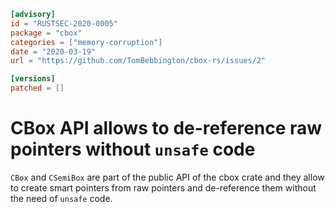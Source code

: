 ```toml
[advisory]
id = "RUSTSEC-2020-0005"
package = "cbox"
categories = ["memory-corruption"]
date = "2020-03-19"
url = "https://github.com/TomBebbington/cbox-rs/issues/2"

[versions]
patched = []
```

# CBox API allows to de-reference raw pointers without `unsafe` code

`CBox` and `CSemiBox` are part of the public API of the cbox crate
and they allow to create smart pointers from raw pointers and de-reference
them without the need of `unsafe` code.
